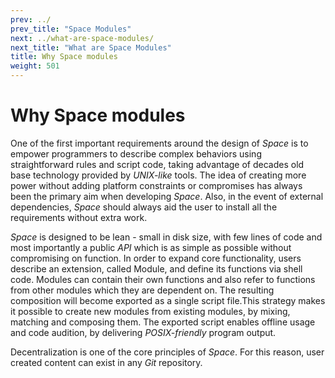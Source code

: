 ```yaml
---
prev: ../
prev_title: "Space Modules"
next: ../what-are-space-modules/
next_title: "What are Space Modules"
title: Why Space modules
weight: 501
---
```


# Why Space modules

One of the first important requirements around the design of _Space_ is to empower programmers to describe complex behaviors using straightforward rules and script code, taking advantage of decades old base technology provided by _UNIX-like_ tools. The idea of creating more power without adding platform constraints or compromises has always been the primary aim when developing _Space_. Also, in the event of external dependencies, _Space_ should always aid the user to install all the requirements without extra work.  

_Space_ is designed to be lean - small in disk size, with few lines of code and most importantly a public _API_ which is as simple as possible without compromising on function. In order to expand core functionality, users describe an extension, called Module, and define its functions via shell code. Modules can contain their own functions and also refer to functions from other modules which they are dependent on. The resulting composition will become exported as a single script file.This strategy makes it possible to create new modules from existing modules, by mixing, matching and composing them. The exported script enables offline usage and code audition, by delivering _POSIX-friendly_ program output.  

Decentralization is one of the core principles of _Space_. For this reason, user created content can exist in any _Git_ repository.

